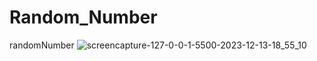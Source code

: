 # Random_Number
 randomNumber
![screencapture-127-0-0-1-5500-2023-12-13-18_55_10](https://github.com/Ansh-02/Random_Number/assets/144118177/48fb003a-1bf5-485c-9410-a06da6e1df29)

